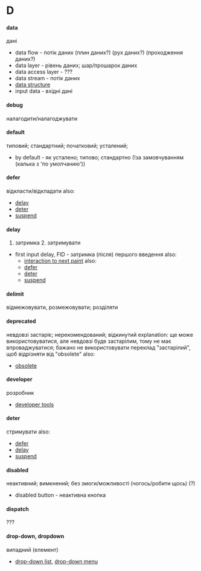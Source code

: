# D

#### data
дані
  - data flow - потік даних (плин даних?) (рух даних?) (проходження даних?)
  - data layer - рівень даних; шар/прошарок даних
  - data access layer - ???
  - data stream - потік даних
  - [data structure](./S.md#structure)
  - input data - вхідні дані

#### debug
налагодити/налагоджувати

#### default
типовий; стандартний; початковий; усталений;
  - by default - як усталено; типово; стандартно (!за замовчуванням (калька з 'по умолчанию'))

#### defer
відкласти/відкладати
  also:
  - [delay](./D.md#delay)
  - [deter](./D.md#deter)
  - [suspend](./S.md#suspend)

#### delay
1. затримка 2. затримувати
  - first input delay, FID - затримка (після) першого введення
    also:
    - [interaction to next paint](./P.md#paint)
    also:
    - [defer](./D.md#defer)
    - [deter](./D.md#deter)
    - [suspend](./S.md#suspend)

#### delimit
відмежовувати, розмежовувати; розділяти

#### deprecated
невдовзі застаріє; нерекомендований; відкинутий
  explanation:
    ще може використовуватися, але невдовзі буде застарілим, тому не має впроваджуватися;
    бажано не використовувати переклад "застарілий", щоб відрізняти від "obsolete"
  also:
  - [obsolete](./O.md#obsolete)

#### developer
розробник
  - [developer tools](T.md#tool)

#### deter
стримувати
  also:
  - [defer](./D.md#defer)
  - [delay](./D.md#delay)
  - [suspend](./S.md#suspend)

#### disabled
неактивний; вимкнений; без змоги/можливості (чогось/робити щось) (?)
  - disabled button - неактивна кнопка

#### dispatch
???
  
#### drop-down, dropdown
випадний (елемент)
  - [drop-down list](./L.md#list), [drop-down menu](./M.md#menu)
